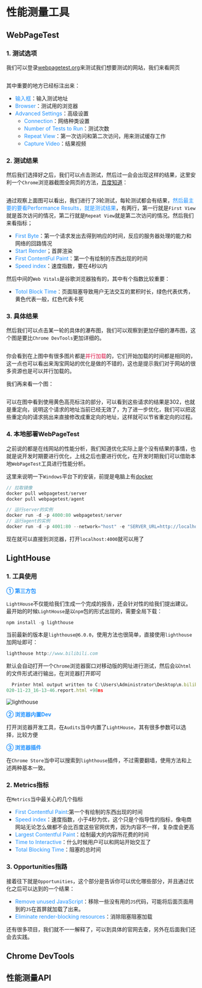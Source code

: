 # 性能测量工具

## WebPageTest
### 1. 测试选项
我们可以登录[webpagetest.org](webpagetest.org)来测试我们想要测试的网站，我们来看网页

<img :src="$withBase('/font_end_optimization_4.png')" alt="">

其中重要的地方已经标注出来：
+ <font color=#1E90FF>输入框</font>：输入测试地址
+ <font color=#1E90FF>Browser</font>：测试用的浏览器
+ <font color=#1E90FF>Advanced Settings</font>：高级设置
	+ <font color=#1E90FF>Connection</font>：网络种类设置
	+ <font color=#1E90FF>Number of Tests to Run</font>：测试次数
	+ <font color=#1E90FF>Repeat View</font>：第一次访问和第二次访问，用来测试缓存工作
	+	<font color=#1E90FF>Capture Video</font>：结果视频

### 2. 测试结果
然后我们选择好之后，我们可以点击测试，然后过一会会出现这样的结果，这里安利一个`Chrome`浏览器截图全网页的方法，[百度知道](https://jingyan.baidu.com/article/1974b289342468f4b1f77428.html)：

<img :src="$withBase('/font_end_optimization_5.png')" alt="">

通过观察上面图可以看出，我们进行了3轮测试，每轮测试都会有结果，<font color=#1E90FF>然后最主要的要看Performance Results，就是测试结果</font>，有两行，第一行就是`First View`就是首次访问的情况，第二行就是`Repeat View`就是第二次访问的情况。然后我们来看指标；
+ <font color=#1E90FF>First Byte</font>：第一个请求发出去得到响应的时间，反应的服务器处理的能力和网络的回路情况
+ <font color=#1E90FF>Start Render</font>；首屏渲染
+ <font color=#1E90FF>First ContentFul Paint</font>：第一个有绘制的东西出现的时间
+ <font color=#1E90FF>Speed index</font>：速度指数，要在4秒以内

然后中间的`Web Vitals`是谷歌浏览器独有的，其中有个指数比较重要：
+ <font color=#1E90FF>Totol Block Time</font>：页面阻塞导致用户无法交互的累积时长，绿色代表优秀，黄色代表一般，红色代表卡死

### 3. 具体结果
然后我们可以点击某一轮的具体的瀑布图，我们可以观察到更加仔细的瀑布图，这个图是要比`Chrome DevTools`更加详细的。

<img :src="$withBase('/font_end_optimization_6.png')" alt="">

你会看到在上图中有很多图片都是<font color=#DD1144>并行加载</font>的，它们开始加载的时间都是相同的，这一点也可以看出来淘宝网站的优化是做的不错的，这也是提示我们对于网站的很多资源也是可以并行加载的。

我们再来看一个图：

<img :src="$withBase('/font_end_optimization_7.png')" alt="">

可以在图中看到使用黄色高亮标注的部分，可以看到这些请求的结果是302，也就是重定向，说明这个请求的地址当前已经无效了，为了进一步优化，我们可以把这些重定向的请求挑出来直接修改成重定向的地址，这样就可以节省重定向的过程。

### 4. 本地部署WebPageTest
之前说的都是在线网站的性能分析，我们知道优化实际上是个没有结果的事情，也就是说开发时期要进行优化，上线之后也要进行优化，在开发时期我们可以借助本地`WebPageTest`工具进行性能分析。


这里来说明一下`Windows`平台下的安装，前提是电脑上有[docker](https://hub.docker.com/editions/community/docker-ce-desktop-windows/)
```javascript
// 拉取镜像
docker pull webpagetest/server
docker pull webpagetest/agent

// 运行server的实例
docker run -d -p 4000:80 webpagetest/server
// 运行agent的实例
docker run -d -p 4001:80 --network="host" -e "SERVER_URL=http://localhost:4000/work/" -e "LOCATION=Test" webpagetest/agent
```
现在就可以直接到浏览器，打开`localhost:4000`就可以用了

## LightHouse
### 1. 工具使用
<font color=#1E90FF>**① 第三方包**</font>

`LightHouse`不仅能给我们生成一个完成的报告，还会针对性的给我们提出建议。最开始的时候`LightHouse`是以`npm`包的形式出现的，需要全局下载：
```javascript
npm install -g lighthouse
```
当前最新的版本是`lighthouse@6.0.0`，使用方法也很简单，直接使用`lighthouse`加网址即可：
```javascript
lighthouse http://www.bilibili.com
```
默认会自动打开一个`Chrome`浏览器窗口对移动版的网址进行测试，然后会以`html`的文件形式进行输出，在浏览器打开即可
```javascript
  Printer html output written to C:\Users\Administrator\Desktop\m.bilibili.com
020-11-23_16-13-46.report.html +98ms
```
<img :src="$withBase('/optimization_lighthouse_screen.png')" alt="lighthouse">

<font color=#1E90FF>**② 浏览器内置Dev**</font>

打开浏览器开发工具，在`Audits`当中内置了`LightHouse`，其有很多参数可以选择，比较方便

<font color=#1E90FF>**③ 浏览器插件**</font>

在`Chrome Store`当中可以搜索到`lighthouse`插件，不过需要翻墙，使用方法和上述两种基本一致。

### 2. Metrics指标

在`Metrics`当中最关心的几个指标
+ <font color=#1E90FF>First Contentful Paint</font>:第一个有绘制的东西出现的时间
+ <font color=#1E90FF>Speed index</font>：速度指数，小于4秒为优，这个只是个指导性的指标，像电商网站无论怎么做都不会比百度这些官网优秀，因为内容不一样，复杂度会更高
+ <font color=#1E90FF>Largest Contentful Paint</font>：绘制最大的内容所花费的时间
+ <font color=#1E90FF>Time to Interactive</font>：什么时候用户可以和网站开始交互了
+ <font color=#1E90FF>Total Blocking Time</font>：阻塞的总时间

### 3. Opportunities指路
接着往下就是`Opportunities`，这个部分是告诉你可以优化哪些部分，并且通过优化之后可以达到的一个结果：
+ <font color=#1E90FF>Remove unused JavaScript</font>：移除一些没有用的`JS`代码，可能将后面页面用到的`JS`在首屏就加载了出来。
+ <font color=#1E90FF>Eliminate render-blocking resources</font>：消除阻塞阻塞加载

还有很多项目，我们就不一一解释了，可以到具体的官网去查，另外在后面我们还会去实践。

## Chrome DevTools


## 性能测量API